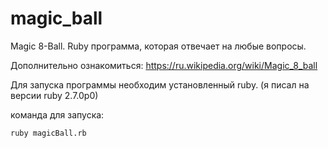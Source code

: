 # magic_ball

Magic 8-Ball. Ruby программа, которая отвечает на любые вопросы.

Дополнительно ознакомиться:
https://ru.wikipedia.org/wiki/Magic_8_ball

Для запуска программы необходим установленный ruby. (я писал на версии ruby 2.7.0p0)

команда для запуска: 

`ruby magicBall.rb`
